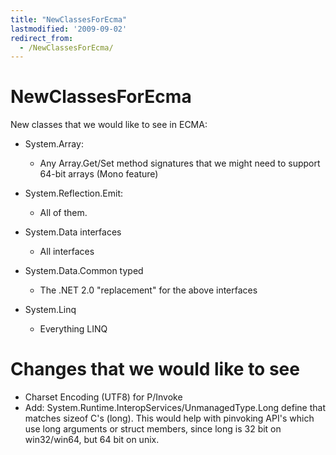 ```yaml
---
title: "NewClassesForEcma"
lastmodified: '2009-09-02'
redirect_from:
  - /NewClassesForEcma/
---
```


NewClassesForEcma
=================

New classes that we would like to see in ECMA:

-   System.Array:
    -   Any Array.Get/Set method signatures that we might need to support 64-bit arrays (Mono feature)

-   System.Reflection.Emit:
    -   All of them.

-   System.Data interfaces
    -   All interfaces
-   System.Data.Common typed
    -   The .NET 2.0 "replacement" for the above interfaces

-   System.Linq
    -   Everything LINQ

Changes that we would like to see
=================================

-   Charset Encoding (UTF8) for P/Invoke
-   Add: System.Runtime.InteropServices/UnmanagedType.Long define that matches sizeof C's (long). This would help with pinvoking API's which use long arguments or struct members, since long is 32 bit on win32/win64, but 64 bit on unix.


